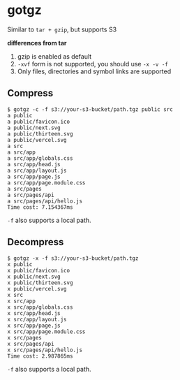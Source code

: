 # gotgz

Similar to `tar + gzip`, but supports S3

**differences from tar**

1. gzip is enabled as default
2. `-xvf` form is not supported, you should use `-x -v -f`
3. Only files, directories and symbol links are supported

## Compress

```console
$ gotgz -c -f s3://your-s3-bucket/path.tgz public src
a public
a public/favicon.ico
a public/next.svg
a public/thirteen.svg
a public/vercel.svg
a src
a src/app
a src/app/globals.css
a src/app/head.js
a src/app/layout.js
a src/app/page.js
a src/app/page.module.css
a src/pages
a src/pages/api
a src/pages/api/hello.js
Time cost: 7.154367ms
```

`-f` also supports a local path.

## Decompress

```console
$ gotgz -x -f s3://your-s3-bucket/path.tgz
x public
x public/favicon.ico
x public/next.svg
x public/thirteen.svg
x public/vercel.svg
x src
x src/app
x src/app/globals.css
x src/app/head.js
x src/app/layout.js
x src/app/page.js
x src/app/page.module.css
x src/pages
x src/pages/api
x src/pages/api/hello.js
Time cost: 2.987865ms
```

`-f` also supports a local path.
